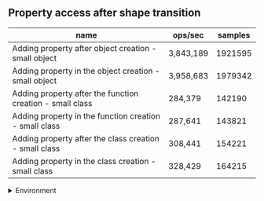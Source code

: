 ## Property access after shape transition

|name|ops/sec|samples|
|-|-|-|
|Adding property after object creation - small object|3,843,189|1921595|
|Adding property in the object creation - small object|3,958,683|1979342|
|Adding property after the function creation - small class|284,379|142190|
|Adding property in the function creation - small class|287,641|143821|
|Adding property after the class creation - small class|308,441|154221|
|Adding property in the class creation - small class|328,429|164215|


<details>
<summary>Environment</summary>

* __Machine:__ linux x64 | 4 vCPUs | 15.2GB Mem
* __Run:__ Tue Jun 04 2024 16:29:49 GMT+0000 (Coordinated Universal Time)
</details>

<!--
{"environment":{"platform":"linux","arch":"x64","cpus":4,"totalMemory":15.245220184326172},"benchmarks":[{"name":"Adding property after object creation - small object","opsSec":3843189.1468121684,"samples":1921595},{"name":"Adding property in the object creation - small object","opsSec":3958683.144922607,"samples":1979342},{"name":"Adding property after the function creation - small class","opsSec":284379.1627877399,"samples":142190},{"name":"Adding property in the function creation - small class","opsSec":287641.3781194413,"samples":143821},{"name":"Adding property after the class creation - small class","opsSec":308441.0913322996,"samples":154221},{"name":"Adding property in the class creation - small class","opsSec":328429.70769749704,"samples":164215}]}-->
